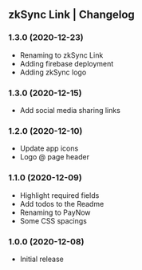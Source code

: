 ## zkSync Link | Changelog

### 1.3.0 (2020-12-23)
* Renaming to zkSync Link
* Adding firebase deployment
* Adding zkSync logo

### 1.3.0 (2020-12-15)
* Add social media sharing links

### 1.2.0 (2020-12-10)
* Update app icons
* Logo @ page header

### 1.1.0 (2020-12-09)
* Highlight required fields
* Add todos to the Readme
* Renaming to PayNow
* Some CSS spacings

### 1.0.0 (2020-12-08)
* Initial release
